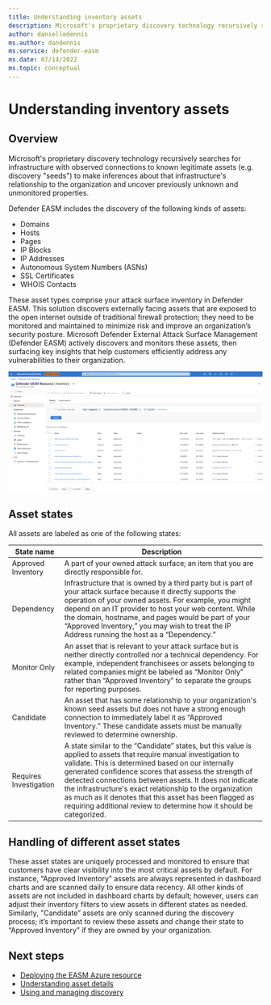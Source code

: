 ```yaml
---
title: Understanding inventory assets
description: Microsoft's proprietary discovery technology recursively searches for infrastructure with observed connections to known legitimate assets.
author: danielledennis
ms.author: dandennis
ms.service: defender-easm
ms.date: 07/14/2022
ms.topic: conceptual
---
```


# Understanding inventory assets

## Overview

Microsoft's proprietary discovery technology recursively searches for infrastructure with observed connections to known legitimate assets (e.g. discovery "seeds") to make inferences about that infrastructure's relationship to the organization and uncover previously unknown and unmonitored properties.

Defender EASM includes the discovery of the following kinds of assets:

- Domains
- Hosts
- Pages
- IP Blocks
- IP Addresses
- Autonomous System Numbers (ASNs)
- SSL Certificates
- WHOIS Contacts

These asset types comprise your attack surface inventory in Defender EASM. This solution discovers externally facing assets that are exposed to the open internet outside of traditional firewall protection; they need to be monitored and maintained to minimize risk and improve an organization’s security posture. Microsoft Defender External Attack Surface Management (Defender EASM) actively discovers and monitors these assets, then surfacing key insights that help customers efficiently address any vulnerabilities to their organization.

![Screenshot of Inventory screen.](media/Overview-4.png)


## Asset states

All assets are labeled as one of the following states:

| State name | Description |
|--|--|
| Approved Inventory | A part of your owned attack surface; an item that you are directly responsible for. |
| Dependency | Infrastructure that is owned by a third party but is part of your attack surface because it directly supports the operation of your owned assets. For example, you might depend on an IT provider to host your web content. While the domain, hostname, and pages would be part of your “Approved Inventory,” you may wish to treat the IP Address running the host as a “Dependency.” |
| Monitor Only | An asset that is relevant to your attack surface but is neither directly controlled nor a technical dependency. For example, independent franchisees or assets belonging to related companies might be labeled as “Monitor Only” rather than “Approved Inventory” to separate the groups for reporting purposes. |
| Candidate | An asset that has some relationship to your organization's known seed assets but does not have a strong enough connection to immediately label it as “Approved Inventory.” These candidate assets must be manually reviewed to determine ownership. |
| Requires Investigation | A state similar to the “Candidate” states, but this value is applied to assets that require manual investigation to validate. This is determined based on our internally generated confidence scores that assess the strength of detected connections between assets. It does not indicate the infrastructure's exact relationship to the organization as much as it denotes that this asset has been flagged as requiring additional review to determine how it should be categorized. |

## Handling of different asset states

These asset states are uniquely processed and monitored to ensure that customers have clear visibility into the most critical assets by default. For instance, “Approved Inventory” assets are always represented in dashboard charts and are scanned daily to ensure data recency. All other kinds of assets are not included in dashboard charts by default; however, users can adjust their inventory filters to view assets in different states as needed. Similarly, "Candidate” assets are only scanned during the discovery process; it’s important to review these assets and change their state to “Approved Inventory” if they are owned by your organization.

## Next steps

- [Deploying the EASM Azure resource](deploying-the-defender-easm-azure-resource.md)
- [Understanding asset details](understanding-asset-details.md)
- [Using and managing discovery](using-and-managing-discovery.md)
